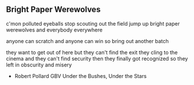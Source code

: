 Bright Paper Werewolves
--------------------------------------
c'mon polluted eyeballs
stop scouting out the field
jump up bright paper werewolves
and everybody everywhere

anyone can scratch
and anyone can win
so bring out another batch

they want to get out of here
but they can't find the exit
they cling to the cinema
and they can't find security
then they finally got recognized
so they left in obscurity and misery

- Robert Pollard GBV Under the Bushes, Under the Stars
